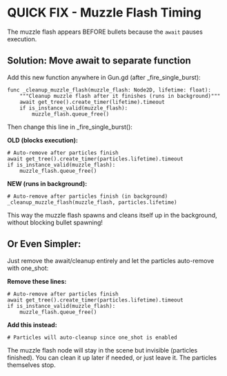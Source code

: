 # QUICK FIX - Muzzle Flash Timing

The muzzle flash appears BEFORE bullets because the `await` pauses execution.

## Solution: Move await to separate function

Add this new function anywhere in Gun.gd (after _fire_single_burst):

```gdscript
func _cleanup_muzzle_flash(muzzle_flash: Node2D, lifetime: float):
	"""Cleanup muzzle flash after it finishes (runs in background)"""
	await get_tree().create_timer(lifetime).timeout
	if is_instance_valid(muzzle_flash):
		muzzle_flash.queue_free()
```

Then change this line in _fire_single_burst():

**OLD (blocks execution):**
```gdscript
# Auto-remove after particles finish
await get_tree().create_timer(particles.lifetime).timeout
if is_instance_valid(muzzle_flash):
	muzzle_flash.queue_free()
```

**NEW (runs in background):**
```gdscript
# Auto-remove after particles finish (in background)
_cleanup_muzzle_flash(muzzle_flash, particles.lifetime)
```

This way the muzzle flash spawns and cleans itself up in the background, without blocking bullet spawning!

## Or Even Simpler:

Just remove the await/cleanup entirely and let the particles auto-remove with one_shot:

**Remove these lines:**
```gdscript
# Auto-remove after particles finish
await get_tree().create_timer(particles.lifetime).timeout
if is_instance_valid(muzzle_flash):
	muzzle_flash.queue_free()
```

**Add this instead:**
```gdscript
# Particles will auto-cleanup since one_shot is enabled
```

The muzzle flash node will stay in the scene but invisible (particles finished). You can clean it up later if needed, or just leave it. The particles themselves stop.
